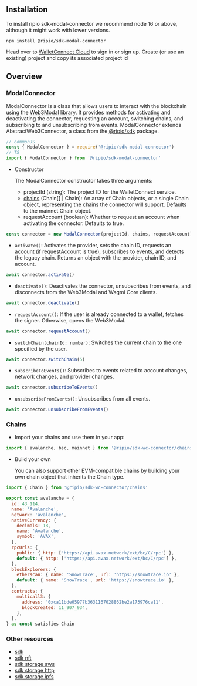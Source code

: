 ## Installation

To install ripio sdk-modal-connector we recommend node 16 or above, although it might work with lower versions.

```
npm install @ripio/sdk-modal-connector
```

Head over to [WalletConnect Cloud](https://cloud.walletconnect.com/) to sign in or sign up. Create (or use an existing) project and copy its associated project id

## Overview

### ModalConnector

ModalConnector is a class that allows users to interact with the blockchain using the [Web3Modal library](https://docs.walletconnect.com/2.0/web3modal/about). It provides methods for activating and deactivating the connector, requesting an account, switching chains, and subscribing to and unsubscribing from events. ModalConnector extends AbstractWeb3Connector, a class from the [@ripio/sdk](https://ripio.github.io/sdkjs/sdk/) package.

```javascript
// commonJS
const { ModalConnector } = require('@ripio/sdk-modal-connector')
// TS
import { ModalConnector } from '@ripio/sdk-modal-connector'
```

- Constructor

  The ModalConnector constructor takes three arguments:

  - projectId (string): The project ID for the WalletConnect service.
  - [chains](#chains) (Chain[] | Chain): An array of Chain objects, or a single Chain object, representing the chains the connector will support. Defaults to the mainnet Chain object.
  - requestAccount (boolean): Whether to request an account when activating the connector. Defaults to true.

```javascript
const connector = new ModalConnector(projectId, chains, requestAccount)
```

- `activate()`: Activates the provider, sets the chain ID, requests an account (if requestAccount is true), subscribes to events, and detects the legacy chain. Returns an object with the provider, chain ID, and account.

```javascript
await connector.activate()
```

- `deactivate()`: Deactivates the connector, unsubscribes from events, and disconnects from the Web3Modal and Wagmi Core clients.

```javascript
await connector.deactivate()
```

- `requestAccount()`: If the user is already connected to a wallet, fetches the signer. Otherwise, opens the Web3Modal.

```javascript
await connector.requestAccount()
```

- `switchChain(chainId: number)`: Switches the current chain to the one specified by the user.

```javascript
await connector.switchChain(5)
```

- `subscribeToEvents()`: Subscribes to events related to account changes, network changes, and provider changes.

```javascript
await connector.subscribeToEvents()
```

- `unsubscribeFromEvents()`: Unsubscribes from all events.

```javascript
await connector.unsubscribeFromEvents()
```

### Chains

- Import your chains and use them in your app:

```javascript
import { avalanche, bsc, mainnet } from '@ripio/sdk-wc-connector/chains'
```

- Build your own

  You can also support other EVM-compatible chains by building your own chain object that inherits the Chain type.

```javascript
import { Chain } from '@ripio/sdk-wc-connector/chains'

export const avalanche = {
  id: 43_114,
  name: 'Avalanche',
  network: 'avalanche',
  nativeCurrency: {
    decimals: 18,
    name: 'Avalanche',
    symbol: 'AVAX',
  },
  rpcUrls: {
    public: { http: ['https://api.avax.network/ext/bc/C/rpc'] },
    default: { http: ['https://api.avax.network/ext/bc/C/rpc'] },
  },
  blockExplorers: {
    etherscan: { name: 'SnowTrace', url: 'https://snowtrace.io' },
    default: { name: 'SnowTrace', url: 'https://snowtrace.io' },
  },
  contracts: {
    multicall3: {
      address: '0xca11bde05977b3631167028862be2a173976ca11',
      blockCreated: 11_907_934,
    },
  },
} as const satisfies Chain
```

### Other resources

- [sdk](https://ripio.github.io/sdkjs/sdk)
- [sdk nft](https://ripio.github.io/sdkjs/sdk-nft)
- [sdk storage aws](https://ripio.github.io/sdkjs/sdk-storage-aws)
- [sdk storage http](https://ripio.github.io/sdkjs/sdk-storage-http)
- [sdk storage ipfs](https://ripio.github.io/sdkjs/sdk-storage-ipfs)
